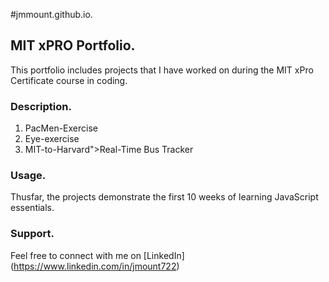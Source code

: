 #jmmount.github.io. 

## MIT xPRO Portfolio. 
This portfolio includes projects that I have worked on during the MIT xPro Certificate course in coding. 

### Description. 
1. PacMen-Exercise
2. Eye-exercise
3. MIT-to-Harvard">Real-Time Bus Tracker

### Usage. 
Thusfar, the projects demonstrate the first 10 weeks of learning JavaScript essentials.

### Support. 
Feel free to connect with me on [LinkedIn] (https://www.linkedin.com/in/jmount722)


